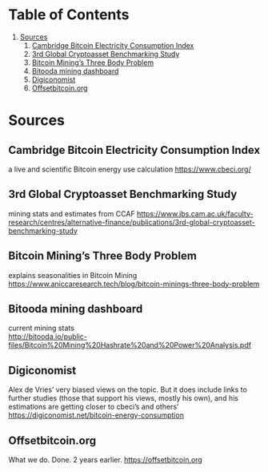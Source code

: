 
# Table of Contents

1.  [Sources](#org06e5e64)
    1.  [Cambridge Bitcoin Electricity Consumption Index](#org40970e7)
    2.  [3rd Global Cryptoasset Benchmarking Study](#orgca4ed07)
    3.  [Bitcoin Mining&rsquo;s Three Body Problem](#org50b603f)
    4.  [Bitooda mining dashboard](#org6757ae3)
    5.  [Digiconomist](#org44dff66)
    6.  [Offsetbitcoin.org](#orgb4fa491)



<a id="org06e5e64"></a>

# Sources


<a id="org40970e7"></a>

## Cambridge Bitcoin Electricity Consumption Index

a live and scientific Bitcoin energy use calculation
<https://www.cbeci.org/>


<a id="orgca4ed07"></a>

## 3rd Global Cryptoasset Benchmarking Study

mining stats and estimates from CCAF
<https://www.jbs.cam.ac.uk/faculty-research/centres/alternative-finance/publications/3rd-global-cryptoasset-benchmarking-study>


<a id="org50b603f"></a>

## Bitcoin Mining&rsquo;s Three Body Problem

explains seasonalities in Bitcoin Mining
<https://www.aniccaresearch.tech/blog/bitcoin-minings-three-body-problem>


<a id="org6757ae3"></a>

## Bitooda mining dashboard

current mining stats  
<http://bitooda.io/public-files/Bitcoin%20Mining%20Hashrate%20and%20Power%20Analysis.pdf>


<a id="org44dff66"></a>

## Digiconomist

Alex de Vries&rsquo; very biased views on the topic. But it does include links to further studies (those that support his views, mostly his own), and his estimations are getting
closer to cbeci&rsquo;s and others&rsquo;
<https://digiconomist.net/bitcoin-energy-consumption>


<a id="orgb4fa491"></a>

## Offsetbitcoin.org

What we do. Done. 2 years earlier.
<https://offsetbitcoin.org>


